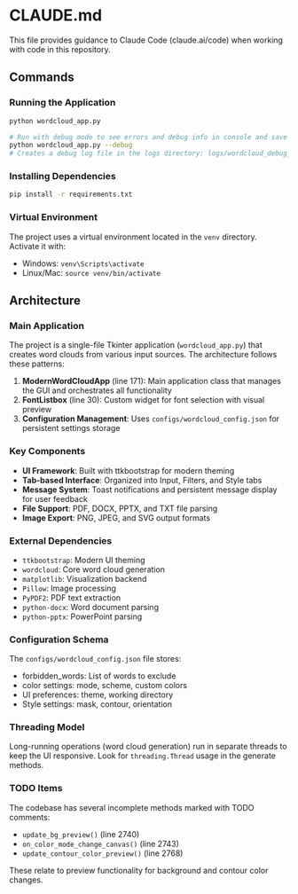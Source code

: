 # CLAUDE.md

This file provides guidance to Claude Code (claude.ai/code) when working with code in this repository.

## Commands

### Running the Application
```bash
python wordcloud_app.py

# Run with debug mode to see errors and debug info in console and save to log file
python wordcloud_app.py --debug
# Creates a debug log file in the logs directory: logs/wordcloud_debug_YYYYMMDD_HHMMSS.log
```

### Installing Dependencies
```bash
pip install -r requirements.txt
```

### Virtual Environment
The project uses a virtual environment located in the `venv` directory. Activate it with:
- Windows: `venv\Scripts\activate`
- Linux/Mac: `source venv/bin/activate`

## Architecture

### Main Application
The project is a single-file Tkinter application (`wordcloud_app.py`) that creates word clouds from various input sources. The architecture follows these patterns:

1. **ModernWordCloudApp** (line 171): Main application class that manages the GUI and orchestrates all functionality
2. **FontListbox** (line 30): Custom widget for font selection with visual preview
3. **Configuration Management**: Uses `configs/wordcloud_config.json` for persistent settings storage

### Key Components

- **UI Framework**: Built with ttkbootstrap for modern theming
- **Tab-based Interface**: Organized into Input, Filters, and Style tabs
- **Message System**: Toast notifications and persistent message display for user feedback
- **File Support**: PDF, DOCX, PPTX, and TXT file parsing
- **Image Export**: PNG, JPEG, and SVG output formats

### External Dependencies
- `ttkbootstrap`: Modern UI theming
- `wordcloud`: Core word cloud generation
- `matplotlib`: Visualization backend
- `Pillow`: Image processing
- `PyPDF2`: PDF text extraction
- `python-docx`: Word document parsing
- `python-pptx`: PowerPoint parsing

### Configuration Schema
The `configs/wordcloud_config.json` file stores:
- forbidden_words: List of words to exclude
- color settings: mode, scheme, custom colors
- UI preferences: theme, working directory
- Style settings: mask, contour, orientation

### Threading Model
Long-running operations (word cloud generation) run in separate threads to keep the UI responsive. Look for `threading.Thread` usage in the generate methods.

### TODO Items
The codebase has several incomplete methods marked with TODO comments:
- `update_bg_preview()` (line 2740)
- `on_color_mode_change_canvas()` (line 2743)
- `update_contour_color_preview()` (line 2768)

These relate to preview functionality for background and contour color changes.